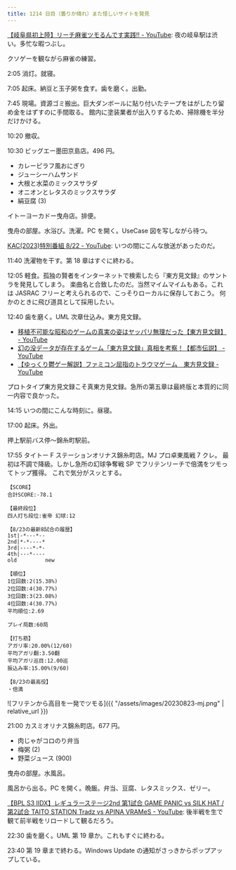 ```yaml
---
title: 1214 日目（曇りか晴れ）また怪しいサイトを発見
---
```


[【岐阜県初上陸】リーチ麻雀ツモるんです実践‼ - YouTube](https://www.youtube.com/watch?v=Y7LVGSVYY7w):
夜の岐阜駅は渋い。多忙な暇つぶし。

クソゲーを観ながら麻雀の練習。

2:05 消灯。就寝。

7:05 起床。納豆と玉子粥を食す。歯を磨く。出勤。

7:45 現場。資源ゴミ搬出。巨大ダンボールに貼り付いたテープをはがしたり留め金をはずすのに手間取る。
館内に塗装業者が出入りするため、掃除機を半分だけかける。

10:20 撤収。

10:30 ビッグエー墨田京島店。496 円。

* カレーピラフ風おにぎり
* ジューシーハムサンド
* 大根と水菜のミックスサラダ
* オニオンとレタスのミックスサラダ
* 絹豆腐 (3)

イトーヨーカドー曳舟店。排便。

曳舟の部屋。水浴び。洗濯。PC を開く。UseCase 図を写しながら待つ。

[KAC(2023)特別番組 8/22 - YouTube](https://www.youtube.com/watch?v=-ndWmlqpKH0):
いつの間にこんな放送があったのだ。

11:40 洗濯物を干す。第 18 章はすぐに終わる。

<object type="image/svg+xml" data="{{ '/assets/images/20230823-uml.svg' | relative_url }}"></object>

12:05 軽食。孤独の賢者をインターネットで検索したら『東方見文録』のサントラを発見してしまう。
楽曲名と合致したのだ。当然マイムマイムもある。これは JASRAC フリーと考えられるので、こっそりローカルに保存しておこう。
何かのときに飛び道具として採用したい。

12:40 歯を磨く。UML 次章仕込み。東方見文録。

* [移植不可能な昭和のゲームの真実の姿はヤッパリ無理だった【東方見文録】 - YouTube](https://www.youtube.com/watch?v=Aaq0HjSe-i8)
* [幻の没データが存在するゲーム「東方見文録」真相を考察！【都市伝説】 - YouTube](https://www.youtube.com/watch?v=VLxrhVgsF4Q)
* [【ゆっくり鬱ゲー解説】ファミコン屈指のトラウマゲーム　東方見文録 - YouTube](https://www.youtube.com/watch?v=T6MlWeAJ5TU)

プロトタイプ東方見文録こそ真東方見文録。急所の第五章は最終版と本質的に同一内容で良かった。

14:15 いつの間にこんな時刻に。昼寝。

17:00 起床。外出。

押上駅前バス停～錦糸町駅前。

17:55 タイトー F ステーションオリナス錦糸町店。MJ プロ卓東風戦 7 クレ。
最初は不調で降級。しかし急所の幻球争奪戦 SP でフリテンリーチで倍満をツモってトップ獲得。
これで気分がスッとする。

```text
【SCORE】
合計SCORE:-78.1

【最終段位】
四人打ち段位:雀帝 幻球:12

【8/23の最新8試合の履歴】
1st|-*---*--
2nd|*-*----*
3rd|----*-*-
4th|---*----
old         new

【順位】
1位回数:2(15.38%)
2位回数:4(30.77%)
3位回数:3(23.08%)
4位回数:4(30.77%)
平均順位:2.69

プレイ局数:60局

【打ち筋】
アガリ率:20.00%(12/60)
平均アガリ翻:3.50翻
平均アガリ巡目:12.00巡
振込み率:15.00%(9/60)

【8/23の最高役】
・倍満
```

![フリテンから高目を一発でツモる]({{ "/assets/images/20230823-mj.png" | relative_url }})

21:00 カスミオリナス錦糸町店。677 円。

* 肉じゃがコロのり弁当
* 梅粥 (2)
* 野菜ジュース (900)

曳舟の部屋。水風呂。

風呂から出る。PC を開く。晩飯。弁当、豆腐、レタスミックス、ゼリー。

[【BPL S3 IIDX】レギュラーステージ2nd 第1試合 GAME PANIC vs SILK HAT / 第2試合 TAITO STATION Tradz vs APINA VRAMeS - YouTube](https://www.youtube.com/watch?v=Efs6EmQW00o):
後半戦を生で観て前半戦をリロードして観るだろう。

22:30 歯を磨く。UML 第 19 章か。これもすぐに終わる。

23:40 第 19 章まで終わる。Windows Update の通知がさっきからポップアップしている。
